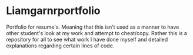 # Liamgarnrportfolio
Portfolio for resume's.
Meaning that this isn't used as a manner to have other student's look at my work and attempt to cheat/copy.
Rather this is a repository for all to see what work I have done myself and detailed explanations regarding certain lines of code.

